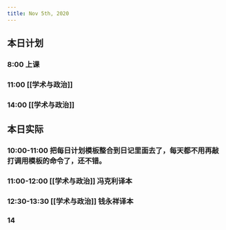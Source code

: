 ```yaml
---
title: Nov 5th, 2020
---
```


## 本日计划
### 8:00 上课
### 11:00 [[学术与政治]]
### 14:00 [[学术与政治]]
## 本日实际
### 10:00-11:00 把每日计划模板整合到日记里面去了，每天都不用再敲打调用模板的命令了，还不错。
### 11:00-12:00 [[学术与政治]] 冯克利译本
### 12:30-13:30 [[学术与政治]] 钱永祥译本
### 14
##
##
